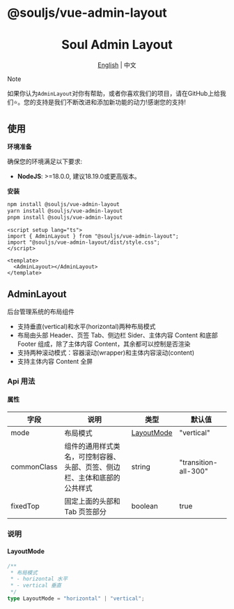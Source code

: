 # @souljs/vue-admin-layout

<div align="center">
	<h1>Soul Admin Layout</h1>
  <span><a href="./README.md">English</a> | 中文</span>
</div>

> [!NOTE]
> 如果你认为`AdminLayout`对你有帮助，或者你喜欢我们的项目，请在GitHub上给我们⭐️。您的支持是我们不断改进和添加新功能的动力!感谢您的支持!


## 使用

**环境准备**

确保您的环境满足以下要求:

- **NodeJS**: >=18.0.0, 建议18.19.0或更高版本。

**安装**

```bash
npm install @souljs/vue-admin-layout
yarn install @souljs/vue-admin-layout
pnpm install @souljs/vue-admin-layout
```

```vue
<script setup lang="ts">
import { AdminLayout } from "@souljs/vue-admin-layout";
import "@souljs/vue-admin-layout/dist/style.css";
</script>

<template>
  <AdminLayout></AdminLayout>
</template>
```

## AdminLayout

后台管理系统的布局组件

- 支持垂直(vertical)和水平(horizontal)两种布局模式
- 布局由头部 Header、页签 Tab、侧边栏 Sider、主体内容 Content 和底部 Footer 组成，除了主体内容 Content，其余都可以控制是否渲染
- 支持两种滚动模式：容器滚动(wrapper)和主体内容滚动(content)
- 支持主体内容 Content 全屏

### Api 用法

#### 属性

| 字段                      | 说明                                                                     | 类型                      | 默认值                    |
| ------------------------- | ------------------------------------------------------------------------ | ------------------------- | ------------------------- |
| mode                      | 布局模式                                                                 | [LayoutMode](#LayoutMode) | "vertical"                |
| commonClass               | 组件的通用样式类名，可控制容器、头部、页签、侧边栏、主体和底部的公共样式 | string                    | "transition-all-300"      |
| fixedTop                  | 固定上面的头部和 Tab 页签部分                                            | boolean                   | true                      |


### 说明

#### LayoutMode

```ts
/**
 * 布局模式
 * - horizontal 水平
 * - vertical 垂直
 */
type LayoutMode = "horizontal" | "vertical";
```